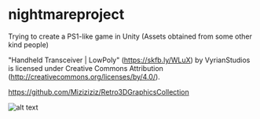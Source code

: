# nightmareproject

Trying to create a PS1-like game in Unity (Assets obtained from some other kind people)

"Handheld Transceiver | LowPoly" (https://skfb.ly/WLuX) by VyrianStudios is licensed under Creative Commons Attribution (http://creativecommons.org/licenses/by/4.0/).

https://github.com/Miziziziz/Retro3DGraphicsCollection

![alt text](https://i.pinimg.com/originals/93/31/6c/93316c85f51aed6a555fe6ca63c26935.jpg)
